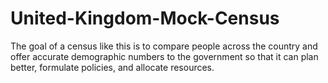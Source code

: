 # United-Kingdom-Mock-Census
The goal of a census like this is to compare people across the country and offer accurate demographic numbers to the government so that it can plan better, formulate policies, and allocate resources.
